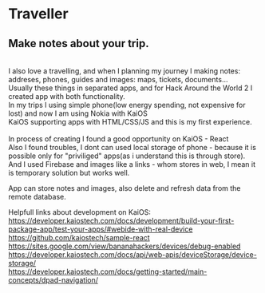 <h1>Traveller</h1>
<h2>Make notes about your trip.</h2><br>
I also love a travelling, and when I planning my journey I making notes: addreses, phones, guides and images: maps, tickets, documents...<br>
Usually these things in separated apps, and for Hack Around the World 2 I created app with both functionality.<br>
In my trips I using simple phone(low energy spending, not expensive for lost) and now I am using Nokia with KaiOS<br>
KaiOS supporting apps with HTML/CSS/JS and this is my first experience.<br>
<br>
In process of creating I found a good opportunity on KaiOS - React<br>
Also I found troubles, I dont can used local storage of phone - because it is possible only for "priviliged" apps(as i understand this is through store). And I used Firebase and images like a links - whom stores in web, I mean it is temporary solution but works well.<br>

App can store notes and images, also delete and refresh data from the remote database.<br>

Helpfull links about development on KaiOS:<br>
https://developer.kaiostech.com/docs/development/build-your-first-package-app/test-your-apps/#webide-with-real-device<br>
https://github.com/kaiostech/sample-react<br>
https://sites.google.com/view/bananahackers/devices/debug-enabled<br>
https://developer.kaiostech.com/docs/api/web-apis/deviceStorage/device-storage/<br>
https://developer.kaiostech.com/docs/getting-started/main-concepts/dpad-navigation/<br>


